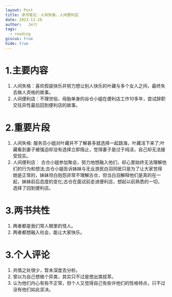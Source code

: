 ```yaml
---
layout: Post
title: 读书笔记：人间失格，人间便利店
date: 2023-11-28
author:   Jett 
tags: 
  - reading
giscus: true
hide: true
---
```

<!-- toc -->

# 1.主要内容
1. 人间失格：喜欢假装快乐并努力想让别人快乐的叶藏与多个女人之间，最终失去做人资格的故事。
2. 人间便利店：不理世俗，母胎单身的谷仓小姐在便利店工作10多年，尝试辞职交往异性最后回到便利店的故事。
# 2.重要片段
1. 人间失格: 服务员小姐对叶藏并不了解甚多就选择一起跳海，叶藏活下来了;叶藏看到妻子被强迫却没有选择立即阻止，觉得妻子是过于纯洁，自己却无法接受现实。
2. 人间便利店： 古仓小姐参加聚会，努力地想融入他们，却心里始终无法理解他们的行为和想法;古仓小姐告诉妹妹与无业游民白羽同居只是为了让大家觉得她是正常的，妹妹坦白抱怨非常不理解古仓，但当白羽解释他们是真的在一起，妹妹前后态度的变化;古仓在面试前走进便利店，想起以前熟悉的一切，选择了回到便利店。
# 3.两书共性
1. 两者都是我们常人眼里的怪人。
2. 两者都想融入社会，能让大家快乐。
# 3.个人评论
1. 共情之处很少，暂未深度去分析。
2. 曾以为自己想做个异类，其实只不过是想出类拔萃。
3. 认为他们内心有些不正常，但个人又觉得自己有些许他们的性格特点，只不过没有他们如此坚决。








